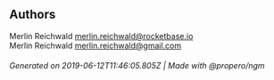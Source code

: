 ## Authors

Merlin Reichwald <merlin.reichwald@rocketbase.io>  
Merlin Reichwald <merlin.reichwald@gmail.com>

###### Generated on 2019-06-12T11:46:05.805Z | Made with @propero/ngm